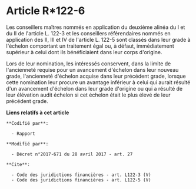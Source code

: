 # Article R*122-6

Les conseillers maîtres nommés en application du deuxième alinéa du I et du II de l'article L. 122-3 et les conseillers
référendaires nommés en application des II, III et IV de l'article L. 122-5 sont classés dans leur grade à l'échelon
comportant un traitement égal ou, à défaut, immédiatement supérieur à celui dont ils bénéficiaient dans leur corps
d'origine. 

Lors de leur nomination, les intéressés conservent, dans la limite de l'ancienneté requise pour un avancement d'échelon dans
leur nouveau grade, l'ancienneté d'échelon acquise dans leur précédent grade, lorsque cette nomination leur procure un
avantage inférieur à celui qui aurait résulté d'un avancement d'échelon dans leur grade d'origine ou qui a résulté de leur
élévation audit échelon si cet échelon était le plus élevé de leur précédent grade.

**Liens relatifs à cet article**

	**Codifié par**:

	  - Rapport

	**Modifié par**:

	  - Décret n°2017-671 du 28 avril 2017 - art. 27

	**Cite**:

	  - Code des juridictions financières - art. L122-3 (V)
	  - Code des juridictions financières - art. L122-5 (V)
